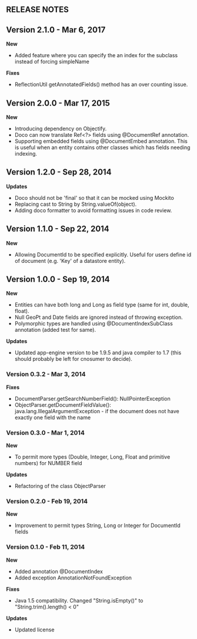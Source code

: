 ## RELEASE NOTES

## Version 2.1.0 - Mar 6, 2017
**New**
- Added feature where you can specify the an index for the subclass instead of forcing simpleName

**Fixes**
- ReflectionUtil getAnnotatedFields() method has an over counting issue.

## Version 2.0.0 - Mar 17, 2015
**New**
- Introducing dependency on Objectify.
- Doco can now translate Ref<?> fields using @DocumentRef annotation.
- Supporting embedded fields using @DocumentEmbed annotation. This is useful when an entity contains other classes which has fields needing indexing.

## Version 1.2.0 - Sep 28, 2014
**Updates**
- Doco should not be 'final' so that it can be mocked using Mockito
- Replacing cast to String by String.valueOf(object).
- Adding doco formatter to avoid formatting issues in code review.


## Version 1.1.0 - Sep 22, 2014
**New**
- Allowing DocumentId to be specified explicitly. Useful for users define id of document (e.g. 'Key' of a datastore entity).


## Version 1.0.0 - Sep 19, 2014

**New**
- Entities can have both long and Long as field type (same for int, double, float).
- Null GeoPt and Date fields are ignored instead of throwing exception.
- Polymorphic types are handled using @DocumentIndexSubClass annotation (added test for same).

**Updates**
- Updated app-engine version to be 1.9.5 and java compiler to 1.7 (this should probably be left for cnosumer to decide).


### Version 0.3.2 - Mar 3, 2014

**Fixes**
- DocumentParser.getSearchNumberField(): NullPointerException
- ObjectParser.getDocumentFieldValue(): java.lang.IllegalArgumentException - if the document does not have exactly one field with the name


### Version 0.3.0 - Mar 1, 2014

**New**
- To permit more types (Double, Integer, Long, Float and primitive numbers) for NUMBER field

**Updates**
- Refactoring of the class ObjectParser


### Version 0.2.0 - Feb 19, 2014

**New**
- Improvement to permit types String, Long or Integer for DocumentId fields


### Version 0.1.0 - Feb 11, 2014

**New**
- Added annotation @DocumentIndex
- Added exception AnnotationNotFoundException

**Fixes**
- Java 1.5 compatibility. Changed "String.isEmpty()" to "String.trim().length() < 0"

**Updates**
- Updated license

